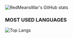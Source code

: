 ![RedMeansWar's GitHub stats](https://github-readme-stats-gold-psi.vercel.app/api?username=RedMeansWar&show_icons=true&theme=radical)
### MOST USED LANGUAGES
![Top Langs](https://github-readme-stats-gold-psi.vercel.app/api/top-langs/?username=RedMeansWar&hide_progress=true)
